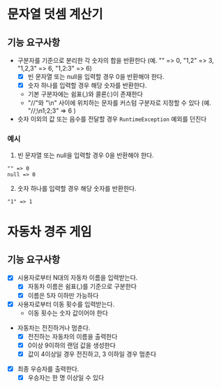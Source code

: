 # 문자열 덧셈 계산기
## 기능 요구사항
- 구분자를 기준으로 분리한 각 숫자의 합을 반환한다 (예. "" => 0, "1,2" => 3, "1,2,3" => 6, "1,2:3" => 6)
  - [x] 빈 문자열 또는 null을 입력할 경우 0을 반환해야 한다.
  - [x] 숫자 하나를 입력할 경우 해당 숫자를 반환한다.
  - 기본 구분자에는 쉼표(,)와 콜론(:)이 존재한다
  - "//"와 "\n" 사이에 위치하는 문자를 커스텀 구분자로 지정할 수 있다 (예. "//;\n1;2;3" => 6 )
- 슷자 이외의 값 또는 음수를 전달할 경우 `RuntimeException` 예외를 던진다

### 예시
1. 빈 문자열 또는 null을 입력할 경우 0을 반환해야 한다.
```
"" => 0
null => 0
```

2. 숫자 하나를 입력할 경우 해당 숫자를 반환한다.
```
"1" => 1
```

# 자동차 경주 게임
## 기능 요구사항
- [x] 시용자로부터 N대의 자동차 이름을 입력받는다.
  - [x] 자동차 이름은 쉼표(,)를 기준으로 구분한다 
  - [x] 이름은 5자 이하만 가능하다
- [x] 사용자로부터 이동 횟수를 입력받는다.
  - 이동 횟수는 숫자 값이어야 한다
- 자동차는 전진하거나 멈춘다.
  - [x] 전진하는 자동차의 이름을 출력한다
  - [x] 0이상 9이하의 랜덤 값을 생성한다
  - [x] 값이 4이상일 경우 전진하고, 3 이하일 경우 멈춘다
- [x] 최종 우승자를 출력한다.
  - [x] 우승자는 한 명 이상일 수 있다